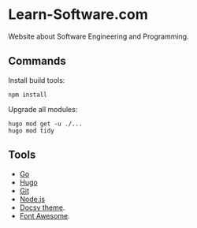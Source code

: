 # Learn-Software.com

Website about Software Engineering and Programming.

## Commands

Install build tools:
```
npm install
```

Upgrade all modules:
```
hugo mod get -u ./...
hugo mod tidy
```

## Tools

- [Go](https://go.dev/)
- [Hugo](https://gohugo.io/)
- [Git](https://git-scm.com/)
- [Node.js](https://nodejs.org/)
- [Docsy theme](https://www.docsy.dev/).
- [Font Awesome](https://fontawesome.com/icons).
